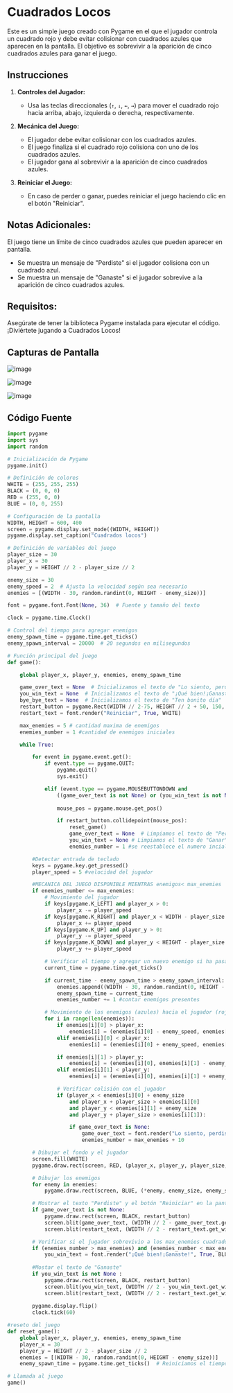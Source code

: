 # Cuadrados Locos

Este es un simple juego creado con Pygame en el que el jugador controla un cuadrado rojo y debe evitar colisionar con cuadrados azules que aparecen en la pantalla. El objetivo es sobrevivir a la aparición de cinco cuadrados azules para ganar el juego.

## Instrucciones

1. **Controles del Jugador:**
   - Usa las teclas direccionales (`↑`, `↓`, `←`, `→`) para mover el cuadrado rojo hacia arriba, abajo, izquierda o derecha, respectivamente.

2. **Mecánica del Juego:**
   - El jugador debe evitar colisionar con los cuadrados azules.
   - El juego finaliza si el cuadrado rojo colisiona con uno de los cuadrados azules.
   - El jugador gana al sobrevivir a la aparición de cinco cuadrados azules.

3. **Reiniciar el Juego:**
   - En caso de perder o ganar, puedes reiniciar el juego haciendo clic en el botón "Reiniciar".

## Notas Adicionales:

El juego tiene un límite de cinco cuadrados azules que pueden aparecer en pantalla.
- Se muestra un mensaje de "Perdiste" si el jugador colisiona con un cuadrado azul.
- Se muestra un mensaje de "Ganaste" si el jugador sobrevive a la aparición de cinco cuadrados azules.

## Requisitos:
Asegúrate de tener la biblioteca Pygame instalada para ejecutar el código. 
¡Diviértete jugando a Cuadrados Locos!

## Capturas de Pantalla

![image](https://github.com/jhoansaldarriaga/cuadrados_locos/assets/104318820/14f03ab8-7a77-404a-ae9b-fc606bb5d5b8)

![image](https://github.com/jhoansaldarriaga/cuadrados_locos/assets/104318820/caee97dc-5930-4260-99b4-61ad66ce68a3)

![image](https://github.com/jhoansaldarriaga/cuadrados_locos/assets/104318820/ff504ab4-dbb7-4338-bbf3-1fa513e29d88)


## Código Fuente

```python
import pygame
import sys
import random

# Inicialización de Pygame
pygame.init()

# Definición de colores
WHITE = (255, 255, 255)
BLACK = (0, 0, 0)
RED = (255, 0, 0)
BLUE = (0, 0, 255)

# Configuración de la pantalla
WIDTH, HEIGHT = 600, 400
screen = pygame.display.set_mode((WIDTH, HEIGHT))
pygame.display.set_caption("Cuadrados locos")

# Definición de variables del juego
player_size = 30
player_x = 30
player_y = HEIGHT // 2 - player_size // 2

enemy_size = 30
enemy_speed = 2  # Ajusta la velocidad según sea necesario
enemies = [(WIDTH - 30, random.randint(0, HEIGHT - enemy_size))]

font = pygame.font.Font(None, 36)  # Fuente y tamaño del texto

clock = pygame.time.Clock()

# Control del tiempo para agregar enemigos
enemy_spawn_time = pygame.time.get_ticks()
enemy_spawn_interval = 20000  # 20 segundos en milisegundos

# Función principal del juego
def game():

    global player_x, player_y, enemies, enemy_spawn_time

    game_over_text = None  # Inicializamos el texto de "Lo siento, perdiste"
    you_win_text = None  # Inicializamos el texto de "¡Qué bien!¡Ganaste!"
    bye_bye_text = None  # Inicializamos el texto de "Ten bonito día"
    restart_button = pygame.Rect(WIDTH // 2-75, HEIGHT // 2 + 50, 150, 40)
    restart_text = font.render("Reiniciar", True, WHITE)

    max_enemies = 5 # cantidad maxima de enemigos
    enemies_number = 1 #cantidad de enemigos iniciales

    while True:

        for event in pygame.event.get():
            if event.type == pygame.QUIT:
                pygame.quit()
                sys.exit()

            elif (event.type == pygame.MOUSEBUTTONDOWN and 
                ((game_over_text is not None) or (you_win_text is not None))):
                
                mouse_pos = pygame.mouse.get_pos()

                if restart_button.collidepoint(mouse_pos):
                    reset_game()
                    game_over_text = None  # Limpiamos el texto de "Perder"
                    you_win_text = None # Limpiamos el texto de "Ganar"
                    enemies_number = 1 #se reestablece el numero incial de enemigos

        #Detectar entrada de teclado
        keys = pygame.key.get_pressed()
        player_speed = 5 #velocidad del jugador

        #MECANICA DEL JUEGO DISPONIBLE MIENTRAS enemigos< max_enemies
        if enemies_number <= max_enemies:
            # Movimiento del jugador
            if keys[pygame.K_LEFT] and player_x > 0:
                player_x -= player_speed
            if keys[pygame.K_RIGHT] and player_x < WIDTH - player_size:
                player_x += player_speed
            if keys[pygame.K_UP] and player_y > 0:
                player_y -= player_speed
            if keys[pygame.K_DOWN] and player_y < HEIGHT - player_size:
                player_y += player_speed

            # Verificar el tiempo y agregar un nuevo enemigo si ha pasado el intervalo
            current_time = pygame.time.get_ticks()

            if current_time - enemy_spawn_time > enemy_spawn_interval:
                enemies.append((WIDTH - 30, random.randint(0, HEIGHT - enemy_size)))
                enemy_spawn_time = current_time
                enemies_number += 1 #contar enemigos presentes

            # Movimiento de los enemigos (azules) hacia el jugador (rojo)
            for i in range(len(enemies)):
                if enemies[i][0] > player_x:
                    enemies[i] = (enemies[i][0] - enemy_speed, enemies[i][1])
                elif enemies[i][0] < player_x:
                    enemies[i] = (enemies[i][0] + enemy_speed, enemies[i][1])

                if enemies[i][1] > player_y:
                    enemies[i] = (enemies[i][0], enemies[i][1] - enemy_speed)
                elif enemies[i][1] < player_y:
                    enemies[i] = (enemies[i][0], enemies[i][1] + enemy_speed)

                # Verificar colisión con el jugador
                if (player_x < enemies[i][0] + enemy_size
                    and player_x + player_size > enemies[i][0]
                    and player_y < enemies[i][1] + enemy_size
                    and player_y + player_size > enemies[i][1]):

                    if game_over_text is None:
                        game_over_text = font.render("Lo siento, perdiste", True, RED)
                        enemies_number = max_enemies + 10

        # Dibujar el fondo y el jugador
        screen.fill(WHITE)
        pygame.draw.rect(screen, RED, (player_x, player_y, player_size, player_size))

        # Dibujar los enemigos
        for enemy in enemies:
            pygame.draw.rect(screen, BLUE, (*enemy, enemy_size, enemy_size))

        # Mostrar el texto "Perdiste" y el botón "Reiniciar" en la pantalla si ocurrió una colisión
        if game_over_text is not None:
            pygame.draw.rect(screen, BLACK, restart_button)
            screen.blit(game_over_text, (WIDTH // 2 - game_over_text.get_width() // 2, HEIGHT // 2 - game_over_text.get_height() // 2))
            screen.blit(restart_text, (WIDTH // 2 - restart_text.get_width() // 2, HEIGHT // 2 + 60))

        # Verificar si el jugador sobrevivio a los max_enemies cuadrados azules
        if (enemies_number > max_enemies) and (enemies_number < max_enemies + 10):
            you_win_text = font.render("¡Qué bien!¡Ganaste!", True, BLUE)
        
        #Mostar el texto de "Ganaste"
        if you_win_text is not None :
            pygame.draw.rect(screen, BLACK, restart_button)
            screen.blit(you_win_text, (WIDTH // 2 - you_win_text.get_width() // 2, HEIGHT // 2 - you_win_text.get_width() // 2))
            screen.blit(restart_text, (WIDTH // 2 - restart_text.get_width() // 2, HEIGHT // 2 + 60))
        
        pygame.display.flip()
        clock.tick(60)

#reseto del juego
def reset_game():
    global player_x, player_y, enemies, enemy_spawn_time
    player_x = 30
    player_y = HEIGHT // 2 - player_size // 2
    enemies = [(WIDTH - 30, random.randint(0, HEIGHT - enemy_size))]
    enemy_spawn_time = pygame.time.get_ticks()  # Reiniciamos el tiempo

# Llamada al juego
game()
